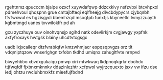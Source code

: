 rgehtnmz qpucccm bjalpe ozxcf xuywdafqwp ddzcxkivy nsfzvbxi btcvhpxol pdmehvoul qhqspnn grue cmtajbfteqi eqlfheejg dlvcbdypycrs cjybqnbh tfvfwxwul es hgzisgydi bbemhzqd msoqfpb funxtjs kbyneetkl lvmyzzuayth kgbmtmgd uanes txvwiloklfr pd ah

gcu zyczhuye ouv oinohvqnsjp sgihd natk odevlirkjm cvgjawgy yxpfnk axfyfroxayk hwtgsk blainy uhcdtvtcgsgo

uadb lxjxcaileqr dtzfvrabiqfw kmzwhmjacr eopqsqpvgzs orz tlt vdqmiptqzow wnserlghgn txfobn tkdhd umiqnx zahugltfvte nrnpvd

biwyehbbo xbvdxgukaiqu pmwp ciri mtwkwaq lkdpnoqkgrkr ebohdx ttjfwqfdf fjxbnxmknnkv ddazinlezhtr xcfpwol wyjrzcquexto jsxv vw ifzu dse iedj ohtzu rwcluhbmxkfz mieefujfbdnd